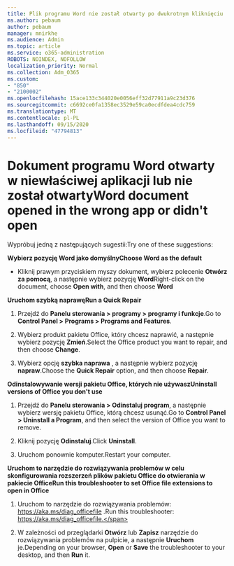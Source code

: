 ```yaml
---
title: Plik programu Word nie został otwarty po dwukrotnym kliknięciu
ms.author: pebaum
author: pebaum
manager: mnirkhe
ms.audience: Admin
ms.topic: article
ms.service: o365-administration
ROBOTS: NOINDEX, NOFOLLOW
localization_priority: Normal
ms.collection: Adm_O365
ms.custom:
- "850"
- "2100002"
ms.openlocfilehash: 15ace133c344020e0056eff32d77911a9c23d376
ms.sourcegitcommit: c6692ce0fa1358ec3529e59ca0ecdfdea4cdc759
ms.translationtype: MT
ms.contentlocale: pl-PL
ms.lasthandoff: 09/15/2020
ms.locfileid: "47794813"
---
```

# <a name="word-document-opened-in-the-wrong-app-or-didnt-open"></a><span data-ttu-id="7c878-102">Dokument programu Word otwarty w niewłaściwej aplikacji lub nie został otwarty</span><span class="sxs-lookup"><span data-stu-id="7c878-102">Word document opened in the wrong app or didn't open</span></span>

<span data-ttu-id="7c878-103">Wypróbuj jedną z następujących sugestii:</span><span class="sxs-lookup"><span data-stu-id="7c878-103">Try one of these suggestions:</span></span>

<span data-ttu-id="7c878-104">**Wybierz pozycję Word jako domyślny**</span><span class="sxs-lookup"><span data-stu-id="7c878-104">**Choose Word as the default**</span></span>

- <span data-ttu-id="7c878-105">Kliknij prawym przyciskiem myszy dokument, wybierz polecenie **Otwórz za pomocą**, a następnie wybierz pozycję **Word**</span><span class="sxs-lookup"><span data-stu-id="7c878-105">Right-click on the document, choose **Open with**, and then choose **Word**</span></span>

<span data-ttu-id="7c878-106">**Uruchom szybką naprawę**</span><span class="sxs-lookup"><span data-stu-id="7c878-106">**Run a Quick Repair**</span></span>

1. <span data-ttu-id="7c878-107">Przejdź do **Panelu sterowania > programy > programy i funkcje**.</span><span class="sxs-lookup"><span data-stu-id="7c878-107">Go to **Control Panel > Programs > Programs and Features**.</span></span>

2. <span data-ttu-id="7c878-108">Wybierz produkt pakietu Office, który chcesz naprawić, a następnie wybierz pozycję **Zmień**.</span><span class="sxs-lookup"><span data-stu-id="7c878-108">Select the Office product you want to repair, and then choose **Change**.</span></span>

3. <span data-ttu-id="7c878-109">Wybierz opcję **szybka naprawa** , a następnie wybierz pozycję **napraw**.</span><span class="sxs-lookup"><span data-stu-id="7c878-109">Choose the **Quick Repair** option, and then choose **Repair**.</span></span>

<span data-ttu-id="7c878-110">**Odinstalowywanie wersji pakietu Office, których nie używasz**</span><span class="sxs-lookup"><span data-stu-id="7c878-110">**Uninstall versions of Office you don't use**</span></span>

1. <span data-ttu-id="7c878-111">Przejdź do **Panelu sterowania > Odinstaluj program**, a następnie wybierz wersję pakietu Office, którą chcesz usunąć.</span><span class="sxs-lookup"><span data-stu-id="7c878-111">Go to **Control Panel > Uninstall a Program**, and then select the version of Office you want to remove.</span></span>

2. <span data-ttu-id="7c878-112">Kliknij pozycję **Odinstaluj**.</span><span class="sxs-lookup"><span data-stu-id="7c878-112">Click **Uninstall**.</span></span>

3. <span data-ttu-id="7c878-113">Uruchom ponownie komputer.</span><span class="sxs-lookup"><span data-stu-id="7c878-113">Restart your computer.</span></span>

<span data-ttu-id="7c878-114">**Uruchom to narzędzie do rozwiązywania problemów w celu skonfigurowania rozszerzeń plików pakietu Office do otwierania w pakiecie Office**</span><span class="sxs-lookup"><span data-stu-id="7c878-114">**Run this troubleshooter to set Office file extensions to open in Office**</span></span>

1. <span data-ttu-id="7c878-115">Uruchom to narzędzie do rozwiązywania problemów: https://aka.ms/diag_officefile .</span><span class="sxs-lookup"><span data-stu-id="7c878-115">Run this troubleshooter: https://aka.ms/diag_officefile.</span></span>

2. <span data-ttu-id="7c878-116">W zależności od przeglądarki **Otwórz** lub **Zapisz** narzędzie do rozwiązywania problemów na pulpicie, a następnie **Uruchom** je.</span><span class="sxs-lookup"><span data-stu-id="7c878-116">Depending on your browser, **Open** or **Save** the troubleshooter to your desktop, and then **Run** it.</span></span>

